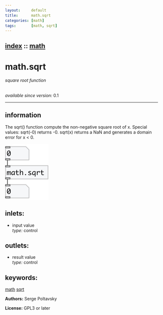 ```yaml
---
layout:     default
title:      math.sqrt
categories: [math]
tags:       [math, sqrt]
---
```

[index](index.html) :: [math](category_math.html)
---

# math.sqrt

###### square root function

*available since version:* 0.1

---


## information
The sqrt() function compute the non-negative square root of x. Special values: sqrt(-0) returns -0. sqrt(x) returns a NaN and generates a domain error for x &lt; 0.


[![example](../examples/img/math.sqrt.jpg)](../examples/pd/math.sqrt.pd)









## inlets:

* input value<br>
_type:_ control



## outlets:

* result value<br>
_type:_ control



## keywords:

[math](keywords/math.html)
[sqrt](keywords/sqrt.html)






**Authors:** Serge Poltavsky




**License:** GPL3 or later





